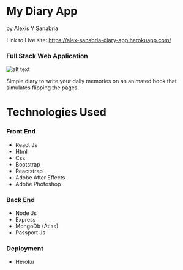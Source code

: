 # My Diary App

by Alexis Y Sanabria

Link to Live site: https://alex-sanabria-diary-app.herokuapp.com/

### Full Stack Web Application

![alt text](./client/public/Images/myDiaryApp.gif)

Simple diary to write your daily memories on an animated book that simulates flipping the pages.

# Technologies Used

### Front End

- React Js
- Html
- Css
- Bootstrap
- Reactstrap
- Adobe After Effects
- Adobe Photoshop

### Back End

- Node Js
- Express
- MongoDb (Atlas)
- Passport Js

### Deployment

- Heroku
